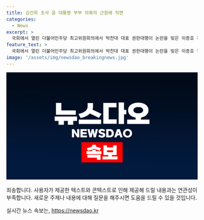 ```yaml
---
title: 김건희 조사 윤 대통령 부부 의혹의 근원에 직면
categories:
  - News
excerpt: >
  국회에서 열린 더불어민주당 최고위원회의에서 박찬대 대표 권한대행이 논란을 빚은 이종호 전 블랙펄인베스트 대표 녹취록을 언급하며 윤석열 대통령 부부와 김건희 여사에 대한 조사를 촉구했다. 그는 국정농단 게이트와 관련된 의혹이 파도를 일으키고, 특검의 필요성을 강조하며 국민의힘에게 협조를 요청했다. 녹취록 내용은 장관 인선에 개입된 것으로 보이며, 특검법 재의에 대한 협조를 요청했다.
feature_text: >
  국회에서 열린 더불어민주당 최고위원회의에서 박찬대 대표 권한대행이 논란을 빚은 이종호 전 블랙펄인베스트 대표 녹취록을 언급하며 윤석열 대통령 부부와 김건희 여사에 대한 조사를 촉구했다. 그는 국정농단 게이트와 관련된 의혹이 파도를 일으키고, 특검의 필요성을 강조하며 국민의힘에게 협조를 요청했다. 녹취록 내용은 장관 인선에 개입된 것으로 보이며, 특검법 재의에 대한 협조를 요청했다.
image: '/assets/img/newsdao_breakingnews.jpg'
---
```


<p><img src="/assets/img/newsdao_breakingnews.jpg" alt="pcversion 속보" /></p>

<p>죄송합니다. 사용자가 제공한 텍스트와 콘텍스트로 인해 제공해 드릴 내용과는 연관성이 부족합니다. 새로운 주제나 내용에 대해 질문을 해주시면 도움을 드릴 수 있을 것입니다.</p>
실시간 뉴스 속보는, <a href="https://newsdao.kr" rel="dofollow">https://newsdao.kr</a>


